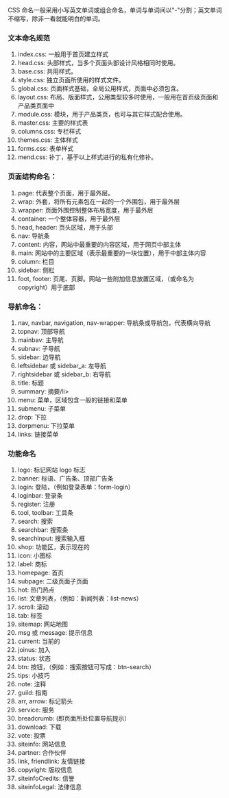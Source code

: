 CSS 命名一般采用小写英文单词或组合命名，单词与单词间以"-"分割；英文单词不缩写，除非一看就能明白的单词。

### 文本命名规范

1. index.css: 一般用于首页建立样式
2. head.css: 头部样式，当多个页面头部设计风格相同时使用。
3. base.css: 共用样式。
4. style.css: 独立页面所使用的样式文件。
5. global.css: 页面样式基础，全局公用样式，页面中必须包含。
6. layout.css: 布局、版面样式，公用类型较多时使用，一般用在首页级页面和产品类页面中
7. module.css: 模块，用于产品类页，也可与其它样式配合使用。
8. master.css: 主要的样式表
9. columns.css: 专栏样式
10. themes.css: 主体样式
11. forms.css: 表单样式
12. mend.css: 补丁，基于以上样式进行的私有化修补。

### 页面结构命名：

1. page: 代表整个页面，用于最外层。
2. wrap: 外套，将所有元素包在一起的一个外围包，用于最外层
3. wrapper: 页面外围控制整体布局宽度，用于最外层
4. container: 一个整体容器，用于最外层
5. head, header: 页头区域，用于头部
6. nav: 导航条
7. content: 内容，网站中最重要的内容区域，用于网页中部主体
8. main: 网站中的主要区域（表示最重要的一块位置），用于中部主体内容
9. column: 栏目
10. sidebar: 侧栏
11. foot, footer: 页尾、页脚。网站一些附加信息放置区域，（或命名为 copyright）用于底部

### 导航命名：

1. nav, navbar, navigation, nav-wrapper: 导航条或导航包，代表横向导航
2. topnav: 顶部导航
3. mainbav: 主导航
4. subnav: 子导航
5. sidebar: 边导航
6. leftsidebar 或 sidebar_a: 左导航
7. rightsidebar 或 sidebar_b: 右导航
8. title: 标题
9. summary: 摘要/li>
10. menu: 菜单，区域包含一般的链接和菜单
11. submenu: 子菜单
12. drop: 下拉
13. dorpmenu: 下拉菜单
14. links: 链接菜单

### 功能命名

1. logo: 标记网站 logo 标志
2. banner: 标语、广告条、顶部广告条
3. login: 登陆，（例如登录表单：form-login）
4. loginbar: 登录条
5. register: 注册
6. tool, toolbar: 工具条
7. search: 搜索
8. searchbar: 搜索条
9. searchlnput: 搜索输入框
10. shop: 功能区，表示现在的
11. icon: 小图标
12. label: 商标
13. homepage: 首页
14. subpage: 二级页面子页面
15. hot: 热门热点
16. list: 文章列表，（例如：新闻列表：list-news）
17. scroll: 滚动
18. tab: 标签
19. sitemap: 网站地图
20. msg 或 message: 提示信息
21. current: 当前的
22. joinus: 加入
23. status: 状态
24. btn: 按钮，（例如：搜索按钮可写成：btn-search）
25. tips: 小技巧
26. note: 注释
27. guild: 指南
28. arr, arrow: 标记箭头
29. service: 服务
30. breadcrumb: (即页面所处位置导航提示）
31. download: 下载
32. vote: 投票
33. siteinfo: 网站信息
34. partner: 合作伙伴
35. link, friendlink: 友情链接
36. copyright: 版权信息
37. siteinfoCredits: 信誉
38. siteinfoLegal: 法律信息
